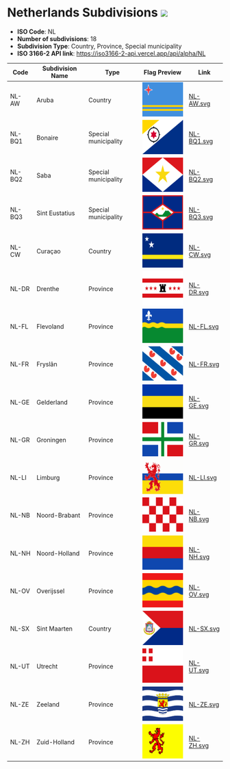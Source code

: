 # Netherlands Subdivisions ![](https://flagcdn.com/h40/nl.png)

- **ISO Code**: NL
- **Number of subdivisions**: 18
- **Subdivision Type**: Country, Province, Special municipality
- **ISO 3166-2 API link**: https://iso3166-2-api.vercel.app/api/alpha/NL

| Code  | Subdivision Name         | Type | Flag Preview | Link |
|-------|--------------------------|--------------| -------------- |----------|
| NL-AW | Aruba | Country | <img src='https://raw.githubusercontent.com/amckenna41/iso3166-flags/main/iso3166-2-flags/NL/NL-AW.svg' height='80'> | [NL-AW.svg](https://raw.githubusercontent.com/amckenna41/iso3166-flags/main/iso3166-2-flags/NL/NL-AW.svg) |
| NL-BQ1 | Bonaire | Special municipality | <img src='https://raw.githubusercontent.com/amckenna41/iso3166-flags/main/iso3166-2-flags/NL/NL-BQ1.svg' height='80'> | [NL-BQ1.svg](https://raw.githubusercontent.com/amckenna41/iso3166-flags/main/iso3166-2-flags/NL/NL-BQ1.svg) |
| NL-BQ2 | Saba | Special municipality | <img src='https://raw.githubusercontent.com/amckenna41/iso3166-flags/main/iso3166-2-flags/NL/NL-BQ2.svg' height='80'> | [NL-BQ2.svg](https://raw.githubusercontent.com/amckenna41/iso3166-flags/main/iso3166-2-flags/NL/NL-BQ2.svg) |
| NL-BQ3 | Sint Eustatius | Special municipality | <img src='https://raw.githubusercontent.com/amckenna41/iso3166-flags/main/iso3166-2-flags/NL/NL-BQ3.svg' height='80'> | [NL-BQ3.svg](https://raw.githubusercontent.com/amckenna41/iso3166-flags/main/iso3166-2-flags/NL/NL-BQ3.svg) |
| NL-CW | Curaçao | Country | <img src='https://raw.githubusercontent.com/amckenna41/iso3166-flags/main/iso3166-2-flags/NL/NL-CW.svg' height='80'> | [NL-CW.svg](https://raw.githubusercontent.com/amckenna41/iso3166-flags/main/iso3166-2-flags/NL/NL-CW.svg) |
| NL-DR | Drenthe | Province | <img src='https://raw.githubusercontent.com/amckenna41/iso3166-flags/main/iso3166-2-flags/NL/NL-DR.svg' height='80'> | [NL-DR.svg](https://raw.githubusercontent.com/amckenna41/iso3166-flags/main/iso3166-2-flags/NL/NL-DR.svg) |
| NL-FL | Flevoland | Province | <img src='https://raw.githubusercontent.com/amckenna41/iso3166-flags/main/iso3166-2-flags/NL/NL-FL.svg' height='80'> | [NL-FL.svg](https://raw.githubusercontent.com/amckenna41/iso3166-flags/main/iso3166-2-flags/NL/NL-FL.svg) |
| NL-FR | Fryslân | Province | <img src='https://raw.githubusercontent.com/amckenna41/iso3166-flags/main/iso3166-2-flags/NL/NL-FR.svg' height='80'> | [NL-FR.svg](https://raw.githubusercontent.com/amckenna41/iso3166-flags/main/iso3166-2-flags/NL/NL-FR.svg) |
| NL-GE | Gelderland | Province | <img src='https://raw.githubusercontent.com/amckenna41/iso3166-flags/main/iso3166-2-flags/NL/NL-GE.svg' height='80'> | [NL-GE.svg](https://raw.githubusercontent.com/amckenna41/iso3166-flags/main/iso3166-2-flags/NL/NL-GE.svg) |
| NL-GR | Groningen | Province | <img src='https://raw.githubusercontent.com/amckenna41/iso3166-flags/main/iso3166-2-flags/NL/NL-GR.svg' height='80'> | [NL-GR.svg](https://raw.githubusercontent.com/amckenna41/iso3166-flags/main/iso3166-2-flags/NL/NL-GR.svg) |
| NL-LI | Limburg | Province | <img src='https://raw.githubusercontent.com/amckenna41/iso3166-flags/main/iso3166-2-flags/NL/NL-LI.svg' height='80'> | [NL-LI.svg](https://raw.githubusercontent.com/amckenna41/iso3166-flags/main/iso3166-2-flags/NL/NL-LI.svg) |
| NL-NB | Noord-Brabant | Province | <img src='https://raw.githubusercontent.com/amckenna41/iso3166-flags/main/iso3166-2-flags/NL/NL-NB.svg' height='80'> | [NL-NB.svg](https://raw.githubusercontent.com/amckenna41/iso3166-flags/main/iso3166-2-flags/NL/NL-NB.svg) |
| NL-NH | Noord-Holland | Province | <img src='https://raw.githubusercontent.com/amckenna41/iso3166-flags/main/iso3166-2-flags/NL/NL-NH.svg' height='80'> | [NL-NH.svg](https://raw.githubusercontent.com/amckenna41/iso3166-flags/main/iso3166-2-flags/NL/NL-NH.svg) |
| NL-OV | Overijssel | Province | <img src='https://raw.githubusercontent.com/amckenna41/iso3166-flags/main/iso3166-2-flags/NL/NL-OV.svg' height='80'> | [NL-OV.svg](https://raw.githubusercontent.com/amckenna41/iso3166-flags/main/iso3166-2-flags/NL/NL-OV.svg) |
| NL-SX | Sint Maarten | Country | <img src='https://raw.githubusercontent.com/amckenna41/iso3166-flags/main/iso3166-2-flags/NL/NL-SX.svg' height='80'> | [NL-SX.svg](https://raw.githubusercontent.com/amckenna41/iso3166-flags/main/iso3166-2-flags/NL/NL-SX.svg) |
| NL-UT | Utrecht | Province | <img src='https://raw.githubusercontent.com/amckenna41/iso3166-flags/main/iso3166-2-flags/NL/NL-UT.svg' height='80'> | [NL-UT.svg](https://raw.githubusercontent.com/amckenna41/iso3166-flags/main/iso3166-2-flags/NL/NL-UT.svg) |
| NL-ZE | Zeeland | Province | <img src='https://raw.githubusercontent.com/amckenna41/iso3166-flags/main/iso3166-2-flags/NL/NL-ZE.svg' height='80'> | [NL-ZE.svg](https://raw.githubusercontent.com/amckenna41/iso3166-flags/main/iso3166-2-flags/NL/NL-ZE.svg) |
| NL-ZH | Zuid-Holland | Province | <img src='https://raw.githubusercontent.com/amckenna41/iso3166-flags/main/iso3166-2-flags/NL/NL-ZH.svg' height='80'> | [NL-ZH.svg](https://raw.githubusercontent.com/amckenna41/iso3166-flags/main/iso3166-2-flags/NL/NL-ZH.svg) |
